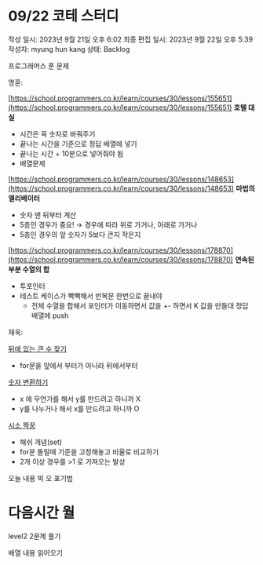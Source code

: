 # 09/22 코테 스터디

작성 일시: 2023년 9월 21일 오후 6:02
최종 편집 일시: 2023년 9월 22일 오후 5:39
작성자: myung hun kang
상태: Backlog

프로그래머스 푼 문제 

명훈: 

[https://school.programmers.co.kr/learn/courses/30/lessons/155651](https://school.programmers.co.kr/learn/courses/30/lessons/155651)  **호텔 대실**

- 시간은 꼭 숫자로 바꿔주기
- 끝나는 시간을 기준으로 정답 배열에 넣기
- 끝나는 시간 + 10분으로 넣어줘야 됨
- 배열문제

[https://school.programmers.co.kr/learn/courses/30/lessons/148653](https://school.programmers.co.kr/learn/courses/30/lessons/148653)  **마법의 엘리베이터**

- 숫자 맨 뒤부터 계산
- 5층인 경우가 중요! → 경우에 따라 위로 가거나, 아래로 가거나
- 5층인 경우의 앞 숫자가 5보다 큰지 작은지

[https://school.programmers.co.kr/learn/courses/30/lessons/178870](https://school.programmers.co.kr/learn/courses/30/lessons/178870)  **연속된 부분 수열의 합**

- 투포인터
- 테스트 케이스가 빡빡해서 반복문 한번으로 끝내야
    - 전체 수열을 합해서 포인터가 이동하면서 값을 +-  하면서 K 값을 만들대 정답 배열에 push

재욱:

[뒤에 있는 큰 수 찾기](https://school.programmers.co.kr/learn/courses/30/lessons/154539)

- for문을 앞에서 부터가 아니라 뒤에서부터

[숫자 변환하기](https://school.programmers.co.kr/learn/courses/30/lessons/154538)

- x 에 무언가를 해서 y를 만드려고 하니까 X
- y를 나누거나 해서 x를 만드려고 하니까 O

[시소 짝꿍](https://school.programmers.co.kr/learn/courses/30/lessons/152996)

- 해쉬 개념(set)
- for문 돌릴때 기준을 고정해놓고 비율로 비교하기
- 2개 이상 경우를 >1 로 가져오는 발상

오늘 내용 빅 오 표기법

# 다음시간 월

level2 2문제 풀기

배열 내용 읽어오기